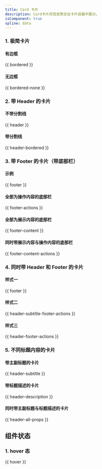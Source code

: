 ```yaml
---
title: Card 卡片
description: Card卡片将信息聚合在卡片容器中展示。
isComponent: true
spline: data
---
```


### 1. 极简卡片

#### 有边框

{{ bordered }}

#### 无边框

{{ bordered-none }}

### 2. 带 Header 的卡片

#### 不带分割线

{{ header }}

#### 带分割线

{{ header-bordered }}

### 3. 带 Footer 的卡片（带底部栏）

#### 示例

{{ footer }}

#### 全部为操作内容的底部栏

{{ footer-actions }}

#### 全部为展示内容的底部栏

{{ footer-content }}

#### 同时带展示内容与操作内容的底部栏

{{ footer-content-actions }}

### 4. 同时带 Header 和 Footer 的卡片

#### 样式一

{{ footer }}

#### 样式二

{{ header-subtitle-footer-actions }}

#### 样式三

{{ header-footer-actions }}

### 5. 不同标题内容的卡片

#### 带主副标题的卡片

{{ header-subtitle }}

#### 带标题描述的卡片

{{ header-description }}

#### 同时带主副标题与标题描述的卡片

{{ header-all-props }}

## 组件状态

### 1. hover 态

{{ hover }}
